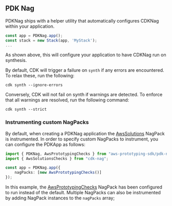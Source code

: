 ## PDK Nag

PDKNag ships with a helper utility that automatically configures CDKNag within your application.

```ts
const app = PDKNag.app();
const stack = new Stack(app, 'MyStack');
...
```

As shown above, this will configure your application to have CDKNag run on synthesis.

By default, CDK will trigger a failure on `synth` if any errors are encountered. To relax these, run the following:

```shell
cdk synth --ignore-errors
```

Conversely, CDK will not fail on synth if warnings are detected. To enforce that all warnings are resolved, run the following command:

```shell
cdk synth --strict
```

### Instrumenting custom NagPacks

By default, when creating a PDKNag application the [AwsSolutions](https://github.com/cdklabs/cdk-nag/blob/main/RULES.md) NagPack is instrumented. In order to specify custom NagPacks to instrument, you can configure the PDKApp as follows:

```ts
import { PDKNag, AwsPrototypingChecks } from "aws-prototyping-sdk/pdk-nag";
import { AwsSolutionsChecks } from "cdk-nag";

const app = PDKNag.app({
    nagPacks: [new AwsPrototypingChecks()]
});
```

In this example, the [AwsPrototypingChecks](https://github.com/aws/aws-prototyping-sdk/blob/mainline/packages/pdk-nag/src/packs/README.md) NagPack has been configured to run instead of the default. Multiple NagPacks can also be instrumented by adding NagPack instances to the `nagPacks` array;
